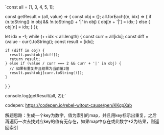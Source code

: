 `const all = [1, 3, 4, 5, 1];

const getResult = (all, value) => {
  const obj = {};
  all.forEach((n, idx) => {
    if (n.toString() in obj && !n.toString() + '|' in obj) {
      obj[n + '|'] = idx;
    } else {
      obj[n] = idx;
    }
  });

  let idx = -1;
  while (++idx < all.length) {
    const curr = all[idx];
    const diff = (value - curr).toString();
    const result = [idx];

    if (diff in obj) {
      result.push(obj[diff]);
      return result;
    } else if (value / curr === 2 && curr + '|' in obj) {
      // 如果有重复并且结果为当前值2倍
      result.push(obj[curr.toString()]);
    }
  }
}

console.log(getResult(all, 2));`

codepen: https://codepen.io/rebel-witout-cause/pen/KKgpXab

解题思路：生成一个key为数字，值为索引的map，并且用key标示出重复，之后再遍历一次去找对应key的值有无存在，如果map中存在或此数字*2为结果，则返回索引

